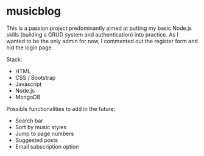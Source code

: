 # musicblog

This is a passion project predominantly aimed at putting my basic Node.js skills (building a CRUD system and authentication) into practice.
As I wanted to be the only admin for now, I commented out the register form and hid the login page.

Stack:
- HTML
- CSS / Bootstrap
- Javascript
- Node.js
- MongoDB

Possible functionalities to add in the future:
- Search bar
- Sort by music styles
- Jump to page numbers
- Suggested posts
- Email subscription option
